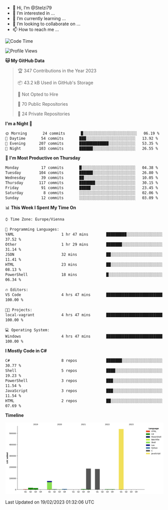 - 👋 Hi, I’m @Stelzi79
- 👀 I’m interested in ...
- 🌱 I’m currently learning ...
- 💞️ I’m looking to collaborate on ...
- 📫 How to reach me ...

<!--START_SECTION:waka-->
![Code Time](http://img.shields.io/badge/Code%20Time-834%20hrs%207%20mins-blue)

![Profile Views](http://img.shields.io/badge/Profile%20Views-1-blue)

**🐱 My GitHub Data** 

> 🏆 347 Contributions in the Year 2023
 > 
> 📦 43.2 kB Used in GitHub's Storage 
 > 
> 🚫 Not Opted to Hire
 > 
> 📜 70 Public Repositories 
 > 
> 🔑 24 Private Repositories  
 > 
**I'm a Night 🦉** 

```text
🌞 Morning       24 commits       █░░░░░░░░░░░░░░░░░░░░░░░░   06.19 % 
🌆 Daytime       54 commits       ███░░░░░░░░░░░░░░░░░░░░░░   13.92 % 
🌃 Evening      207 commits       █████████████░░░░░░░░░░░░   53.35 % 
🌙 Night        103 commits       ██████░░░░░░░░░░░░░░░░░░░   26.55 % 

```
📅 **I'm Most Productive on Thursday** 

```text
Monday          17 commits       █░░░░░░░░░░░░░░░░░░░░░░░░   04.38 % 
Tuesday        104 commits       ██████░░░░░░░░░░░░░░░░░░░   26.80 % 
Wednesday       39 commits       ██░░░░░░░░░░░░░░░░░░░░░░░   10.05 % 
Thursday       117 commits       ███████░░░░░░░░░░░░░░░░░░   30.15 % 
Friday          91 commits       █████░░░░░░░░░░░░░░░░░░░░   23.45 % 
Saturday         8 commits       ░░░░░░░░░░░░░░░░░░░░░░░░░   02.06 % 
Sunday          12 commits       ░░░░░░░░░░░░░░░░░░░░░░░░░   03.09 % 

```


📊 **This Week I Spent My Time On** 

```text
⌚︎ Time Zone: Europe/Vienna

💬 Programming Languages: 
YAML                     1 hr 47 mins        █████████░░░░░░░░░░░░░░░░   37.52 % 
Other                    1 hr 29 mins        ███████░░░░░░░░░░░░░░░░░░   31.14 % 
JSON                     32 mins             ██░░░░░░░░░░░░░░░░░░░░░░░   11.41 % 
HTML                     23 mins             ██░░░░░░░░░░░░░░░░░░░░░░░   08.13 % 
PowerShell               18 mins             █░░░░░░░░░░░░░░░░░░░░░░░░   06.34 % 

🔥 Editors: 
VS Code                  4 hrs 47 mins       █████████████████████████   100.00 % 

🐱‍💻 Projects: 
local-vagrant            4 hrs 47 mins       █████████████████████████   100.00 % 

💻 Operating System: 
Windows                  4 hrs 47 mins       █████████████████████████   100.00 % 

```

**I Mostly Code in C#** 

```text
C#                       8 repos             ███████░░░░░░░░░░░░░░░░░░   30.77 % 
Shell                    5 repos             ████░░░░░░░░░░░░░░░░░░░░░   19.23 % 
PowerShell               3 repos             ███░░░░░░░░░░░░░░░░░░░░░░   11.54 % 
JavaScript               3 repos             ███░░░░░░░░░░░░░░░░░░░░░░   11.54 % 
HTML                     2 repos             ██░░░░░░░░░░░░░░░░░░░░░░░   07.69 % 

```


**Timeline**

![Chart not found](https://raw.githubusercontent.com/Stelzi79/Stelzi79/main/charts/bar_graph.png) 


 Last Updated on 19/02/2023 01:32:06 UTC
<!--END_SECTION:waka-->

<!---
Stelzi79/Stelzi79 is a ✨ special ✨ repository because its `README.md` (this file) appears on your GitHub profile.
You can click the Preview link to take a look at your changes.
--->
